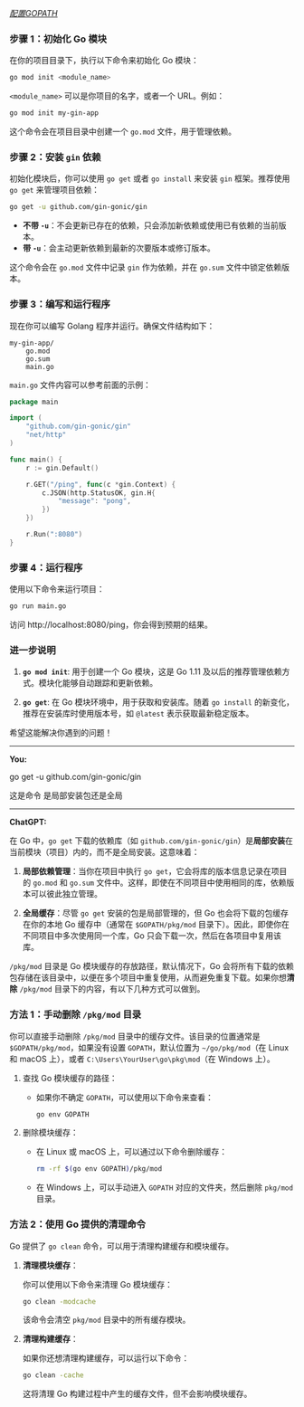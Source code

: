 [*配置GOPATH*](https://www.topgoer.com/%E5%BC%80%E5%8F%91%E7%8E%AF%E5%A2%83/%E9%85%8D%E7%BD%AEgopath.html)

### 步骤 1：初始化 Go 模块

在你的项目目录下，执行以下命令来初始化 Go 模块：

```bash
go mod init <module_name>
```

`<module_name>` 可以是你项目的名字，或者一个 URL。例如：

```bash
go mod init my-gin-app
```

这个命令会在项目目录中创建一个 `go.mod` 文件，用于管理依赖。

### 步骤 2：安装 `gin` 依赖

初始化模块后，你可以使用 `go get` 或者 `go install` 来安装 `gin` 框架。推荐使用 `go get` 来管理项目依赖：

```bash
go get -u github.com/gin-gonic/gin
```

* **不带 `-u`**：不会更新已存在的依赖，只会添加新依赖或使用已有依赖的当前版本。
* **带 `-u`**：会主动更新依赖到最新的次要版本或修订版本。

这个命令会在 `go.mod` 文件中记录 `gin` 作为依赖，并在 `go.sum` 文件中锁定依赖版本。

### 步骤 3：编写和运行程序

现在你可以编写 Golang 程序并运行。确保文件结构如下：

```plaintext
my-gin-app/
    go.mod
    go.sum
    main.go
```

`main.go` 文件内容可以参考前面的示例：

```go
package main

import (
    "github.com/gin-gonic/gin"
    "net/http"
)

func main() {
    r := gin.Default()

    r.GET("/ping", func(c *gin.Context) {
        c.JSON(http.StatusOK, gin.H{
            "message": "pong",
        })
    })

    r.Run(":8080")
}
```

### 步骤 4：运行程序

使用以下命令来运行项目：

```bash
go run main.go
```

访问 http://localhost:8080/ping，你会得到预期的结果。

### 进一步说明

1. **`go mod init`**: 用于创建一个 Go 模块，这是 Go 1.11 及以后的推荐管理依赖方式。模块化能够自动跟踪和更新依赖。
    
2. **`go get`**: 在 Go 模块环境中，用于获取和安装库。随着 `go install` 的新变化，推荐在安装库时使用版本号，如 `@latest` 表示获取最新稳定版本。
    

希望这能解决你遇到的问题！

* * *

**You:**

go get -u github.com/gin-gonic/gin

这是命令 是局部安装包还是全局

* * *

**ChatGPT:**

在 Go 中，`go get` 下载的依赖库（如 `github.com/gin-gonic/gin`）是**局部安装**在当前模块（项目）内的，而不是全局安装。这意味着：

1. **局部依赖管理**：当你在项目中执行 `go get`，它会将库的版本信息记录在项目的 `go.mod` 和 `go.sum` 文件中。这样，即使在不同项目中使用相同的库，依赖版本可以彼此独立管理。
    
2. **全局缓存**：尽管 `go get` 安装的包是局部管理的，但 Go 也会将下载的包缓存在你的本地 Go 缓存中（通常在 `$GOPATH/pkg/mod` 目录下）。因此，即使你在不同项目中多次使用同一个库，Go 只会下载一次，然后在各项目中复用该库。

`/pkg/mod` 目录是 Go 模块缓存的存放路径，默认情况下，Go 会将所有下载的依赖包存储在该目录中，以便在多个项目中重复使用，从而避免重复下载。如果你想**清除** `/pkg/mod` 目录下的内容，有以下几种方式可以做到。

### 方法 1：手动删除 `/pkg/mod` 目录

你可以直接手动删除 `/pkg/mod` 目录中的缓存文件。该目录的位置通常是 `$GOPATH/pkg/mod`，如果没有设置 `GOPATH`，默认位置为 `~/go/pkg/mod`（在 Linux 和 macOS 上），或者 `C:\Users\YourUser\go\pkg\mod`（在 Windows 上）。

1. 查找 Go 模块缓存的路径：
    
    * 如果你不确定 `GOPATH`，可以使用以下命令来查看：
        
        ```bash
        go env GOPATH
        ```
        
2. 删除模块缓存：
    
    * 在 Linux 或 macOS 上，可以通过以下命令删除缓存：
        
        ```bash
        rm -rf $(go env GOPATH)/pkg/mod
        ```
        
    * 在 Windows 上，可以手动进入 `GOPATH` 对应的文件夹，然后删除 `pkg/mod` 目录。
        

### 方法 2：使用 Go 提供的清理命令

Go 提供了 `go clean` 命令，可以用于清理构建缓存和模块缓存。

1. **清理模块缓存**：
    
    你可以使用以下命令来清理 Go 模块缓存：
    
    ```bash
    go clean -modcache
    ```
    
    该命令会清空 `pkg/mod` 目录中的所有缓存模块。
    
2. **清理构建缓存**：
    
    如果你还想清理构建缓存，可以运行以下命令：
    
    ```bash
    go clean -cache
    ```
    
    这将清理 Go 构建过程中产生的缓存文件，但不会影响模块缓存。
